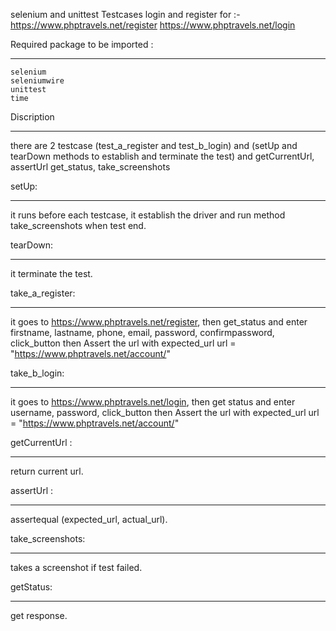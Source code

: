 

selenium and unittest Testcases login and register for :- https://www.phptravels.net/register https://www.phptravels.net/login




Required package to be imported :
________________________________
	selenium
	seleniumwire
	unittest
	time


Discription
____________

there are 2 testcase (test_a_register and test_b_login) and 
(setUp and tearDown methods to establish and terminate the test) and
getCurrentUrl, assertUrl
get_status, take_screenshots



setUp:
_______
it runs before each testcase, it establish the driver and run method take_screenshots when test end.

tearDown:
_________
it terminate the test.

take_a_register:
________________
it goes to https://www.phptravels.net/register, then get_status and enter firstname, lastname, phone, email, password, confirmpassword, click_button then Assert the url with expected_url url = "https://www.phptravels.net/account/"


take_b_login:
_____________
it goes to https://www.phptravels.net/login, then get status and enter username, password, click_button then Assert the url with expected_url url = "https://www.phptravels.net/account/"


getCurrentUrl :
_______________
return current url.

assertUrl :
__________
assertequal (expected_url, actual_url).

take_screenshots:
_________________
takes a screenshot if test failed.

getStatus:
__________
get response.
